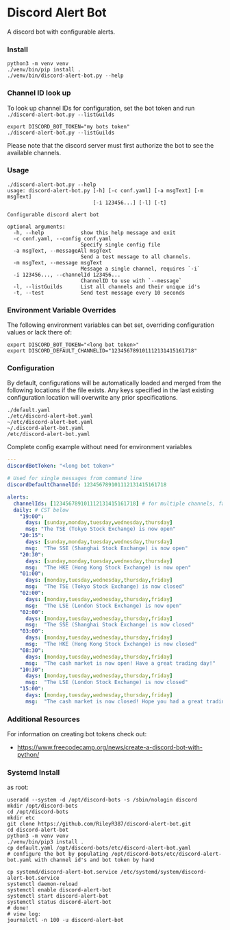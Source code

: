 # Discord Alert Bot

A discord bot with configurable alerts.

### Install
```
python3 -m venv venv
./venv/bin/pip install .
./venv/bin/discord-alert-bot.py --help
```

### Channel ID look up
To look up channel IDs for configuration, set the bot token and run `./discord-alert-bot.py --listGuilds`
```
export DISCORD_BOT_TOKEN="my bots token"
./discord-alert-bot.py --listGuilds
```
Please note that the discord server must first authorize the bot to see the available channels.

### Usage
```
./discord-alert-bot.py --help
usage: discord-alert-bot.py [-h] [-c conf.yaml] [-a msgText] [-m msgText]
                            [-i 123456...] [-l] [-t]

Configurable discord alert bot

optional arguments:
  -h, --help            show this help message and exit
  -c conf.yaml, --config conf.yaml
                        Specify single config file
  -a msgText, --messageAll msgText
                        Send a test message to all channels.
  -m msgText, --message msgText
                        Message a single channel, requires `-i`
  -i 123456..., --channelId 123456...
                        ChannelID to use with `--message`
  -l, --listGuilds      List all channels and their unique id's
  -t, --test            Send test message every 10 seconds

```

### Environment Variable Overrides

The following environment variables can bet set, overriding configuration values or lack there of:
```
export DISCORD_BOT_TOKEN="<long bot token>"
export DISCORD_DEFAULT_CHANNELID="123456789101112131415161718"
```

### Configuration
By default, configurations will be automatically loaded and merged from the following locations if the file exists. Any keys specified in the last existing configuration location will overwrite any prior specifications.
```
./default.yaml
./etc/discord-alert-bot.yaml
~/etc/discord-alert-bot.yaml
~/.discord-alert-bot.yaml
/etc/discord-alert-bot.yaml
```

Complete config example without need for environment variables
```default.yaml
---
discordBotToken: "<long bot token>"

# Used for single messages from command line
discordDefaultChannelId: 123456789101112131415161718

alerts:
  channelIds: [123456789101112131415161718] # for multiple channels, fall back to `discordDefaultChannelId` if not specified
  daily: # CST below
    "19:00":
      days: [sunday,monday,tuesday,wednesday,thursday]
      msg: "The TSE (Tokyo Stock Exchange) is now open"
    "20:15":
      days: [sunday,monday,tuesday,wednesday,thursday]
      msg:  "The SSE (Shanghai Stock Exchange) is now open"
    "20:30":
      days: [sunday,monday,tuesday,wednesday,thursday]
      msg:  "The HKE (Hong Kong Stock Exchange) is now open"
    "01:00":
      days: [monday,tuesday,wednesday,thursday,friday]
      msg:  "The TSE (Tokyo Stock Exchange) is now closed"
    "02:00":
      days: [monday,tuesday,wednesday,thursday,friday]
      msg:  "The LSE (London Stock Exchange) is now open"
    "02:00":
      days: [monday,tuesday,wednesday,thursday,friday]
      msg:  "The SSE (Shanghai Stock Exchange) is now closed"
    "03:00":
      days: [monday,tuesday,wednesday,thursday,friday]
      msg:  "The HKE (Hong Kong Stock Exchange) is now closed"
    "08:30":
      days: [monday,tuesday,wednesday,thursday,friday]
      msg:  "The cash market is now open! Have a great trading day!"
    "10:30":
      days: [monday,tuesday,wednesday,thursday,friday]
      msg:  "The LSE (London Stock Exchange) is now closed"
    "15:00":
      days: [monday,tuesday,wednesday,thursday,friday]
      msg:  "The cash market is now closed! Hope you had a great trading day!"

```

### Additional Resources
For information on creating bot tokens check out:
  - https://www.freecodecamp.org/news/create-a-discord-bot-with-python/


### Systemd Install
as root:
```
useradd --system -d /opt/discord-bots -s /sbin/nologin discord
mkdir /opt/discord-bots
cd /opt/discord-bots
mkdir etc
git clone https://github.com/RileyR387/discord-alert-bot.git
cd discord-alert-bot
python3 -m venv venv
./venv/bin/pip3 install .
cp default.yaml /opt/discord-bots/etc/discord-alert-bot.yaml
# configure the bot by populating /opt/discord-bots/etc/discord-alert-bot.yaml with channel id's and bot token by hand

cp systemd/discord-alert-bot.service /etc/systemd/system/discord-alert-bot.service
systemctl daemon-reload
systemctl enable discord-alert-bot
systemctl start discord-alert-bot
systemctl status discord-alert-bot
# done!
# view log:
journalctl -n 100 -u discord-alert-bot
```

